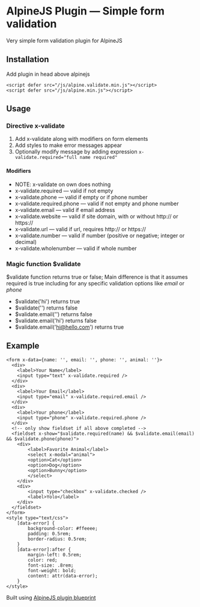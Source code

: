 # AlpineJS Plugin — Simple form validation

Very simple form validation plugin for AlpineJS

## Installation

Add plugin in head above alpinejs

```
<script defer src="/js/alpine.validate.min.js"></script>
<script defer src="/js/alpine.min.js"></script>
```
## Usage

### Directive x-validate

1. Add x-validate along with modifiers on form elements
2. Add styles to make error messages appear
3. Optionally modify message by adding expression `x-validate.required="full name required"`

#### Modifiers

* NOTE: x-validate on own does nothing
* x-validate.required — valid if not empty
* x-validate.phone — valid if empty or if phone number
* x-validate.required.phone — valid if not empty and phone number
* x-validate.email — valid if email address
* x-validate.website — valid if site domain, with or without http:// or https://
* x-validate.url — valid if url, requires http:// or https://
* x-validate.number — valid if number (positive or negative; integer or decimal)
* x-validate.wholenumber — valid if whole number

### Magic function $validate

$validate function returns true or false; Main difference is that it assumes required is true including for any specific validation options like *email* or *phone*

* $validate('hi') returns true
* $validate('') returns false
* $validate.email('') returns false
* $validate.email('hi') returns false
* $validate.email('hi@hello.com') returns true

## Example

```
<form x-data={name: '', email: '', phone: '', animal: ''}>
  <div>
    <label>Your Name</label>
    <input type="text" x-validate.required />
  </div>
  <div>
    <label>Your Email</label>
    <input type="email" x-validate.required.email />
  </div>
  <div>
    <label>Your phone</label>
    <input type="phone" x-validate.required.phone />
  </div>
  <!-- only show fieldset if all above completed -->
  <fieldset x-show="$validate.required(name) && $validate.email(email) && $validate.phone(phone)">
    <div>
        <label>Favorite Animal</label>
        <select x-modal="animal">
        <option>Cat</option>
        <option>Dog</option>
        <option>Bunny</option>
        </select>
    </div>
    <div>
        <input type="checkbox" x-validate.checked />
        <label>Yolo</label>
    </div>
  </fieldset>
</form>
<style type="text/css">
    [data-error] {
        background-color: #ffeeee;
        padding: 0.5rem;
        border-radius: 0.5rem;
    }
    [data-error]:after {
        margin-left: 0.5rem;
        color: red;
        font-size: .8rem;
        font-weight: bold;
        content: attr(data-error);
    }
</style>

```

Built using [AlpineJS plugin blueprint](https://github.com/img.shields.io/github/v/release/victoryoalli/alpinejs-plugin-blueprint)


